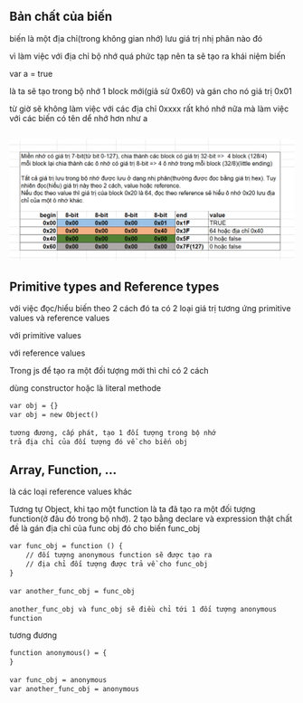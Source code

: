 ## Bản chất của biến

biến là một địa chỉ\(trong không gian nhớ\) lưu giá trị nhị phân nào đó

vì làm việc với địa chỉ bộ nhớ quá phức tạp nên ta sẽ tạo ra khái niệm biến

var a = true

là ta sẽ tạo trong bộ nhớ 1 block mới\(giả sử 0x60\) và gán cho nó giá trị 0x01

từ giờ sẽ không làm việc với các địa chỉ 0xxxx rất khó nhớ nữa mà làm việc với các biến có tên dể nhớ hơn như a

## ![](/assets/data-type-1.png)

## Primitive types and Reference types

với việc đọc/hiểu biến theo 2 cách đó ta có 2 loại giá trị tương ứng primitive values và reference  values

với primitive values

với reference  values

Trong js để tạo ra một đối tượng mới thì chỉ có 2 cách

dùng constructor hoặc là literal methode

```
var obj = {}
var obj = new Object()

tương đương, cấp phát, tạo 1 đối tượng trong bộ nhớ 
trả địa chỉ của đối tượng đó về cho biến obj
```



## Array, Function, ...

là các loại reference  values khác

Tương tự Object, khi tạo một function là ta đã tạo ra một đối tượng function\(ở đâu đó trong bộ nhớ\). 2 tạo bằng declare và expression thật chất đề là gán địa chỉ của func obj đó cho biến func\_obj

```
var func_obj = function () {
    // đối tượng anonymous function sẽ được tạo ra
    // địa chỉ đối tượng được trả về cho func_obj 
}

var another_func_obj = func_obj

another_func_obj và func_obj sẽ điều chỉ tới 1 đối tượng anonymous function
```

tương đương

```
function anonymous() = {
}

var func_obj = anonymous
var another_func_obj = anonymous
```



